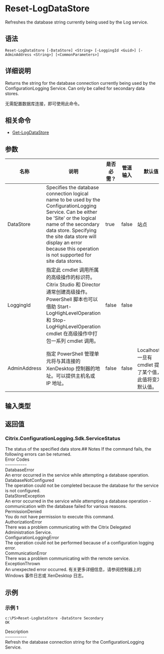 # Reset-LogDataStore

Refreshes the database string currently being used by the Log service.

## 语法

    Reset-LogDataStore [-DataStore] <String> [-LoggingId <Guid>] [-AdminAddress <String>] [<CommonParameters>]
    

## 详细说明

Returns the string for the database connection currently being used by the ConfigurationLogging Service. Can only be called for secondary data stores.

无需配置数据库连接，即可使用此命令。

## 相关命令

- [Get-LogDataStore](Get-LogDataStore.html)

## 参数

| 名称           | 说明                                                                                                                                                                                                                                                                                         | 是否必需？ | 管道输入  | 默认值                                   |
| ------------ | ------------------------------------------------------------------------------------------------------------------------------------------------------------------------------------------------------------------------------------------------------------------------------------------ | ----- | ----- | ------------------------------------- |
| DataStore    | Specifies the database connection logical name to be used by the ConfigurationLogging Service. Can be either be 'Site' or the logical name of the secondary data store. Specifying the site data store will display an error because this operation is not supported for site data stores. | true  | false | 站点                                    |
| LoggingId    | 指定此 cmdlet 调用所属的高级操作的标识符。 Citrix Studio 和 Director 通常创建高级操作。 PowerShell 脚本也可以借助 Start-LogHighLevelOperation 和 Stop-LogHighLevelOperation cmdlet 在高级操作中打包一系列 cmdlet 调用。                                                                                                                     | false | false |                                       |
| AdminAddress | 指定 PowerShell 管理单元将与其连接的 XenDesktop 控制器的地址。可以提供主机名或 IP 地址。                                                                                                                                                                                                                                 | false | false | Localhost。一旦有 cmdlet 提供了某个值，此值将变为默认值。 |

## 输入类型

### 

## 返回值

### Citrix.ConfigurationLogging.Sdk.ServiceStatus

The status of the specified data store.## Notes If the command fails, the following errors can be returned.  
Error Codes  
\---\---\-----  
DatabaseError  
An error occurred in the service while attempting a database operation.  
DatabaseNotConfigured  
The operation could not be completed because the database for the service is not configured.  
DataStoreException  
An error occurred in the service while attempting a database operation - communication with the database failed for various reasons.  
PermissionDenied  
You do not have permission to execute this command.  
AuthorizationError  
There was a problem communicating with the Citrix Delegated Administration Service.  
ConfigurationLoggingError  
The operation could not be performed because of a configuration logging error.  
CommunicationError  
There was a problem communicating with the remote service.  
ExceptionThrown  
An unexpected error occurred. 有关更多详细信息，请参阅控制器上的 Windows 事件日志或 XenDesktop 日志。

## 示例

### 示例 1

    c:\PS>Reset-LogDataStore -DataStore Secondary
    OK
    

Description  
\---\---\-----  
Refresh the database connection string for the ConfigurationLogging Service.